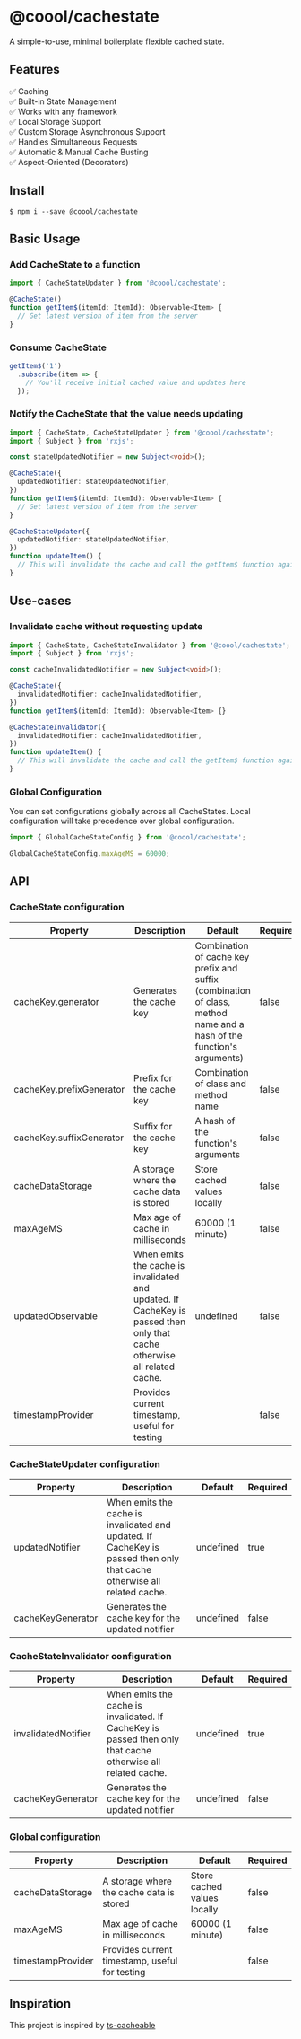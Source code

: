# @coool/cachestate

A simple-to-use, minimal boilerplate flexible cached state.

## Features
✅ Caching <br>
✅ Built-in State Management <br>
✅ Works with any framework <br>
✅ Local Storage Support <br>
✅ Custom Storage Asynchronous Support <br>
✅ Handles Simultaneous Requests <br>
✅ Automatic & Manual Cache Busting <br>
✅ Aspect-Oriented (Decorators) <br>

## Install

```shell script
$ npm i --save @coool/cachestate
```

## Basic Usage

### Add CacheState to a function
```typescript
import { CacheStateUpdater } from '@coool/cachestate';

@CacheState()
function getItem$(itemId: ItemId): Observable<Item> {
  // Get latest version of item from the server
}
```

### Consume CacheState
```typescript
getItem$('1')
  .subscribe(item => {
    // You'll receive initial cached value and updates here
  });
```

### Notify the CacheState that the value needs updating
```typescript
import { CacheState, CacheStateUpdater } from '@coool/cachestate';
import { Subject } from 'rxjs';

const stateUpdatedNotifier = new Subject<void>();

@CacheState({
  updatedNotifier: stateUpdatedNotifier,
})
function getItem$(itemId: ItemId): Observable<Item> {
  // Get latest version of item from the server
}

@CacheStateUpdater({
  updatedNotifier: stateUpdatedNotifier,
})
function updateItem() {
  // This will invalidate the cache and call the getItem$ function again then update cache consumers with the latest value 
}
```

## Use-cases

### Invalidate cache without requesting update
```typescript
import { CacheState, CacheStateInvalidator } from '@coool/cachestate';
import { Subject } from 'rxjs';

const cacheInvalidatedNotifier = new Subject<void>();

@CacheState({
  invalidatedNotifier: cacheInvalidatedNotifier,
})
function getItem$(itemId: ItemId): Observable<Item> {}

@CacheStateInvalidator({
  invalidatedNotifier: cacheInvalidatedNotifier,
})
function updateItem() {
  // This will invalidate the cache and call the getItem$ function again then update cache consumers with the latest value 
}
```

### Global Configuration

You can set configurations globally across all CacheStates.
Local configuration will take precedence over global configuration.

```typescript
import { GlobalCacheStateConfig } from '@coool/cachestate';

GlobalCacheStateConfig.maxAgeMS = 60000;
```

## API

### CacheState configuration
| Property                 | Description                                                                                                              | Default                                                                                                               | Required |
|--------------------------|--------------------------------------------------------------------------------------------------------------------------|-----------------------------------------------------------------------------------------------------------------------|----------|
| cacheKey.generator       | Generates the cache key                                                                                                  | Combination of cache key prefix and suffix (combination of class, method name and a hash of the function's arguments) | false    |
| cacheKey.prefixGenerator | Prefix for the cache key                                                                                                 | Combination of class and method name                                                                                  | false    |
| cacheKey.suffixGenerator | Suffix for the cache key                                                                                                 | A hash of the function's arguments                                                                                    | false    |
| cacheDataStorage         | A storage where the cache data is stored                                                                                 | Store cached values locally                                                                                           | false    |
| maxAgeMS                 | Max age of cache in milliseconds                                                                                         | 60000 (1 minute)                                                                                                      | false    |
| updatedObservable        | When emits the cache is invalidated and updated. If CacheKey is passed then only that cache otherwise all related cache. | undefined                                                                                                             | false    |
| timestampProvider        | Provides current timestamp, useful for testing                                                                           |                                                                                                                       | false    |

### CacheStateUpdater configuration
| Property          | Description                                                                                                              | Default   | Required |
|-------------------|--------------------------------------------------------------------------------------------------------------------------|-----------|----------|
| updatedNotifier   | When emits the cache is invalidated and updated. If CacheKey is passed then only that cache otherwise all related cache. | undefined | true     |
| cacheKeyGenerator | Generates the cache key for the updated notifier                                                                         | undefined | false    |

### CacheStateInvalidator configuration
| Property            | Description                                                                                                    | Default   | Required |
|---------------------|----------------------------------------------------------------------------------------------------------------|-----------|----------|
| invalidatedNotifier | When emits the cache is invalidated. If CacheKey is passed then only that cache otherwise all related cache.   | undefined | true     |
| cacheKeyGenerator   | Generates the cache key for the updated notifier                                                               | undefined | false    |

### Global configuration
| Property                 | Description                                                                                                              | Default                                                                                                               | Required |
|--------------------------|--------------------------------------------------------------------------------------------------------------------------|-----------------------------------------------------------------------------------------------------------------------|----------|
| cacheDataStorage         | A storage where the cache data is stored                                                                                 | Store cached values locally                                                                                           | false    |
| maxAgeMS                 | Max age of cache in milliseconds                                                                                         | 60000 (1 minute)                                                                                                      | false    |
| timestampProvider        | Provides current timestamp, useful for testing                                                                           |                                                                                                                       | false    |

## Inspiration
This project is inspired by [ts-cacheable](https://github.com/angelnikolov/ts-cacheable)

